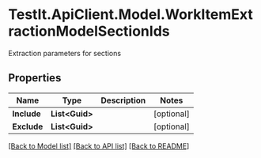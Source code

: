 # TestIt.ApiClient.Model.WorkItemExtractionModelSectionIds
Extraction parameters for sections

## Properties

Name | Type | Description | Notes
------------ | ------------- | ------------- | -------------
**Include** | **List&lt;Guid&gt;** |  | [optional] 
**Exclude** | **List&lt;Guid&gt;** |  | [optional] 

[[Back to Model list]](../README.md#documentation-for-models) [[Back to API list]](../README.md#documentation-for-api-endpoints) [[Back to README]](../README.md)

